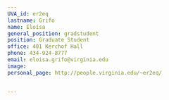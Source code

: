 ```yaml
---
UVA_id: er2eq
lastname: Grifo
name: Eloísa
general_position: gradstudent
position: Graduate Student
office: 401 Kerchof Hall
phone: 434-924-8777
email: eloisa.grifo@virginia.edu
image:
personal_page: http://people.virginia.edu/~er2eq/


---
```

